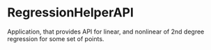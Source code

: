 # RegressionHelperAPI

Application, that provides API for linear, and nonlinear of 2nd degree regression for some set of points.
